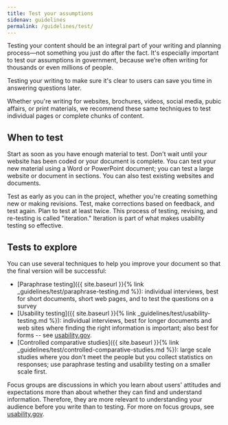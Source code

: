 ```yaml
---
title: Test your assumptions
sidenav: guidelines
permalink: /guidelines/test/
---
```


Testing your content should be an integral part of your writing and planning process—not something you just do after the fact. It's especially important to test our assumptions in government, because we’re often writing for thousands or even millions of people.

Testing your writing to make sure it's clear to users can save you time in answering questions later.

Whether you're writing for websites, brochures, videos, social media, pubic affairs, or print materials, we recommend these same techniques to test individual pages or complete chunks of content.

## When to test

Start as soon as you have enough material to test. Don't wait until your website has been coded or your document is complete. You can test your new material using a Word or PowerPoint document; you can test a large website or document in sections. You can also test existing websites and documents.

Test as early as you can in the project, whether you're creating something new or making revisions. Test, make corrections based on feedback, and test again. Plan to test at least twice. This process of testing, revising, and re-testing is called "iteration." Iteration is part of what makes usability testing so effective.

## Tests to explore

You can use several techniques to help you improve your document so that the final version will be successful:

- [Paraphrase testing]({{ site.baseurl }}{% link _guidelines/test/paraphrase-testing.md %}): individual interviews, best for short documents, short web pages, and to test the questions on a survey
- [Usability testing]({{ site.baseurl }}{% link _guidelines/test/usability-testing.md %}): individual interviews, best for longer documents and web sites where finding the right information is important; also best for forms -- see [usability.gov](http://www.usability.gov).
- [Controlled comparative studies]({{ site.baseurl }}{% link _guidelines/test/controlled-comparative-studies.md %}): large scale studies where you don't meet the people but you collect statistics on responses; use paraphrase testing and usability testing on a smaller scale first.

Focus groups are discussions in which you learn about users' attitudes and expectations more than about whether they can find and understand information. Therefore, they are more relevant to understanding your audience before you write than to testing. For more on focus groups, see [usability.gov](https://www.usability.gov/how-to-and-tools/methods/focus-groups.html).
